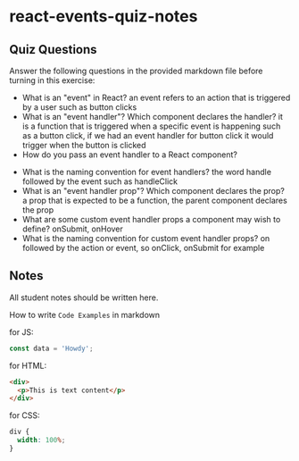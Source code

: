 # react-events-quiz-notes

## Quiz Questions

Answer the following questions in the provided markdown file before turning in this exercise:

- What is an "event" in React?
an event refers to an action that is triggered by a user such as button clicks
- What is an "event handler"? Which component declares the handler?
it is a function that is triggered when a specific event is happening such as a button click, if we had an event handler for button click it would trigger when the button is clicked
- How do you pass an event handler to a React component?
<!-- <button onClick={handleClick}></button> -->
- What is the naming convention for event handlers?
the word handle followed by the event such as handleClick
- What is an "event handler prop"? Which component declares the prop?
a prop that is expected to be a function, the parent component declares the prop
- What are some custom event handler props a component may wish to define?
onSubmit, onHover
- What is the naming convention for custom event handler props?
on followed by the action or event, so onClick, onSubmit for example

## Notes

All student notes should be written here.

How to write `Code Examples` in markdown

for JS:

```javascript
const data = 'Howdy';
```

for HTML:

```html
<div>
  <p>This is text content</p>
</div>
```

for CSS:

```css
div {
  width: 100%;
}
```

